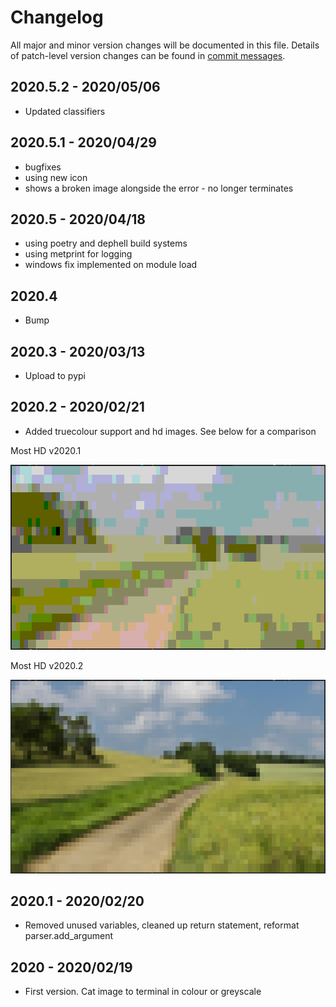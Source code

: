 # Changelog
All major and minor version changes will be documented in this file. Details of
patch-level version changes can be found in [commit messages](../../commits/master).

## 2020.5.2 - 2020/05/06
- Updated classifiers

## 2020.5.1 - 2020/04/29
- bugfixes
- using new icon
- shows a broken image alongside the error - no longer terminates

## 2020.5 - 2020/04/18
- using poetry and dephell build systems
- using metprint for logging
- windows fix implemented on module load

## 2020.4
- Bump

## 2020.3 - 2020/03/13
- Upload to pypi

## 2020.2 - 2020/02/21
- Added truecolour support and hd images. See below for a comparison

<div>
<p>Most HD v2020.1</p>
<img src="readme-assets/screenshots/desktop/example-2.png" alt="Screenshot 3" width="600">
<p>Most HD v2020.2</p>
<img src="readme-assets/screenshots/desktop/example-6.png" alt="Screenshot 7" width="600">
</div>

## 2020.1 - 2020/02/20
- Removed unused variables, cleaned up return statement, reformat
parser.add_argument

## 2020 - 2020/02/19
- First version. Cat image to terminal in colour or greyscale
